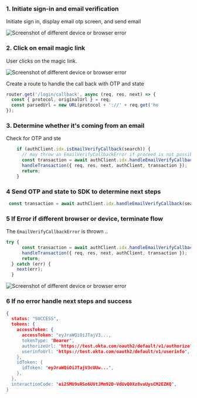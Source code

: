 ### 1. Initiate sign-in and email verification

Initiate sign in, display email otp screen, and send email

<div class="common-image-format">

![Screenshot of different device or browser error](/img/authenticators/authenticators-email-challenge-auth.png)

</div>

### 2. Click on email magic link

User clicks on the magic link.

<div class="common-image-format">

![Screenshot of different device or browser error](/img/authenticators/authenticators-email-magic-link-in-email.png)

</div>

Create a route to handle the call back with OTP and state

```javascript
router.get('/login/callback', async (req, res, next) => {
  const { protocol, originalUrl } = req;
  const parsedUrl = new URL(protocol + '://' + req.get('ho
});

```

### 3. Determine whether it's coming from an email

Check for OTP and ste

```javascript
    if (authClient.idx.isEmailVerifyCallback(search)) {
      // may throw an EmailVerifyCallbackError if proceed is not possible
      const transaction = await authClient.idx.handleEmailVerifyCallback(search);
      handleTransaction({ req, res, next, authClient, transaction });
      return;
    }

```

### 4 Send OTP and state to SDK to determine next steps

```javascript
 const transaction = await authClient.idx.handleEmailVerifyCallback(search);
```

### 5 If Error if different browser or device, terminate flow

The `EmailVerifyCallbackError` is thrown ..

```javascript
try {
      const transaction = await authClient.idx.handleEmailVerifyCallback(search);
      handleTransaction({ req, res, next, authClient, transaction });
      return;
  } catch (err) {
    next(err);
  }
```

<div class="common-image-format">

![Screenshot of different device or browser error](/img/authenticators/authenticators-email-magic-link-error.png)

</div>


### 6 If no error handle next steps and success

```json
{
  status: "SUCCESS",
  tokens: {
    accessToken: {
      accessToken: "eyJraWQiOiJTajV3...,
      tokenType: "Bearer",
      authorizeUrl: "https://test.okta.com/oauth2/default/v1/authorize",
      userinfoUrl: "https://test.okta.com/oauth2/default/v1/userinfo",
    },
    idToken: {
      idToken: "eyJraWQiOiJTajV3cUUw...",
    },
  },
  interactionCode: "ei2SMU9sRSo6UVtJMm92D-VdUvQ0Xz8vuUysCM2EZKQ",
}

```
